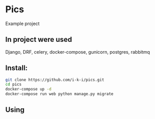 # Pics
Example project

## In project were used
Django, DRF, celery, docker-compose, gunicorn, postgres, rabbitmq

## Install:
```bash
git clone https://github.com/i-k-i/pics.git
cd pics
docker-compose up -d
docker-compose run web python manage.py migrate
```
## Using
```browse http://127.0.0.1:8000
```

